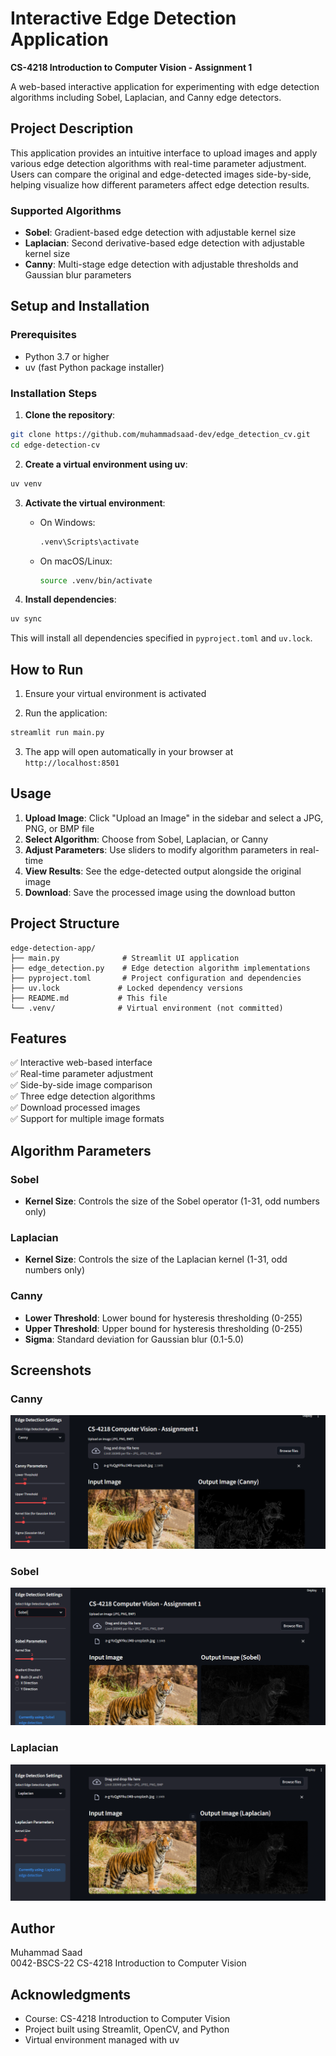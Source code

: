 # Interactive Edge Detection Application

**CS-4218 Introduction to Computer Vision - Assignment 1**

A web-based interactive application for experimenting with edge detection algorithms including Sobel, Laplacian, and Canny edge detectors.

## Project Description

This application provides an intuitive interface to upload images and apply various edge detection algorithms with real-time parameter adjustment. Users can compare the original and edge-detected images side-by-side, helping visualize how different parameters affect edge detection results.

### Supported Algorithms

- **Sobel**: Gradient-based edge detection with adjustable kernel size
- **Laplacian**: Second derivative-based edge detection with adjustable kernel size
- **Canny**: Multi-stage edge detection with adjustable thresholds and Gaussian blur parameters

## Setup and Installation

### Prerequisites

- Python 3.7 or higher
- uv (fast Python package installer)

### Installation Steps

1. **Clone the repository**:

```bash
git clone https://github.com/muhammadsaad-dev/edge_detection_cv.git
cd edge-detection-cv
```

2. **Create a virtual environment using uv**:

```bash
uv venv
```

3. **Activate the virtual environment**:

   - On Windows:
     ```bash
     .venv\Scripts\activate
     ```
   - On macOS/Linux:
     ```bash
     source .venv/bin/activate
     ```

4. **Install dependencies**:

```bash
uv sync
```

This will install all dependencies specified in `pyproject.toml` and `uv.lock`.

## How to Run

1. Ensure your virtual environment is activated

2. Run the application:

```bash
streamlit run main.py
```

3. The app will open automatically in your browser at `http://localhost:8501`

## Usage

1. **Upload Image**: Click "Upload an Image" in the sidebar and select a JPG, PNG, or BMP file
2. **Select Algorithm**: Choose from Sobel, Laplacian, or Canny
3. **Adjust Parameters**: Use sliders to modify algorithm parameters in real-time
4. **View Results**: See the edge-detected output alongside the original image
5. **Download**: Save the processed image using the download button

## Project Structure

```
edge-detection-app/
├── main.py              # Streamlit UI application
├── edge_detection.py    # Edge detection algorithm implementations
├── pyproject.toml       # Project configuration and dependencies
├── uv.lock             # Locked dependency versions
├── README.md           # This file
└── .venv/              # Virtual environment (not committed)
```

## Features

✅ Interactive web-based interface  
✅ Real-time parameter adjustment  
✅ Side-by-side image comparison  
✅ Three edge detection algorithms  
✅ Download processed images  
✅ Support for multiple image formats

## Algorithm Parameters

### Sobel

- **Kernel Size**: Controls the size of the Sobel operator (1-31, odd numbers only)

### Laplacian

- **Kernel Size**: Controls the size of the Laplacian kernel (1-31, odd numbers only)

### Canny

- **Lower Threshold**: Lower bound for hysteresis thresholding (0-255)
- **Upper Threshold**: Upper bound for hysteresis thresholding (0-255)
- **Sigma**: Standard deviation for Gaussian blur (0.1-5.0)

## Screenshots

### Canny

![Canny algorithm](screenshots\canny.png)

### Sobel

![Sobel algorithm](screenshots\sobel.png)

### Laplacian

![Laplacian algorithm](screenshots\laplacian.png)

## Author

Muhammad Saad  
0042-BSCS-22
CS-4218 Introduction to Computer Vision

## Acknowledgments

- Course: CS-4218 Introduction to Computer Vision
- Project built using Streamlit, OpenCV, and Python
- Virtual environment managed with uv
